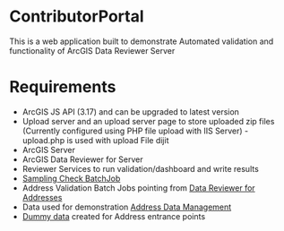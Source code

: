 # ContributorPortal
This is a web application built to demonstrate Automated validation and  functionality of ArcGIS Data Reviewer Server

# Requirements

* ArcGIS JS API (3.17) and can be upgraded to latest version
* Upload server and an upload server page to store uploaded zip files (Currently configured using PHP file upload with IIS Server) - upload.php is used with upload File dijit
* ArcGIS Server 
* ArcGIS Data Reviewer for Server
* Reviewer Services to run validation/dashboard and write results
* [Sampling Check BatchJob](../tree/master/SampleCheckBatchJob)
* Address Validation Batch Jobs pointing from [Data Reviewer for Addresses](http://solutions.arcgis.com/local-government/help/data-reviewer-for-addresses/)
* Data used for demonstration  [Address Data Management](http://solutions.arcgis.com/local-government/help/address-management/)
* [Dummy data](../tree/master/Data) created for Address entrance points



